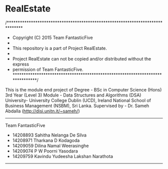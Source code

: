 # RealEstate

/*******************************************************************************
 * Copyright (C) 2015 Team FantasticFive
 * 
 * This repository is a part of Project RealEstate.
 * 
 * Project RealEstate can not be copied and/or distributed without the express
 * permission of Team FantasticFive.
 *******************************************************************************/

This is the module end project of 
Degree - BSc in Computer Science (Hons) 3rd Year (Level 3) 
Module - Data Structures and Algorithms (DSA)
University-	University College Dublin (UCD), Ireland
			National School of Business Management (NSBM), Sri Lanka.
Supervised by - Dr. Sameh Abdalla (http://disi.unitn.it/~sameh/)

********************************************************************************
Team FantasticFive

* 14208893	Sahitha Nelanga De Silva
* 14208971	Tharkana D Kodagoda
* 14209059	Dilina Namal Weerasinghe
* 14209074	P W Poorni Yasodara
* 14209759	Kavindu Yudeesha Lakshan Narathota

********************************************************************************
